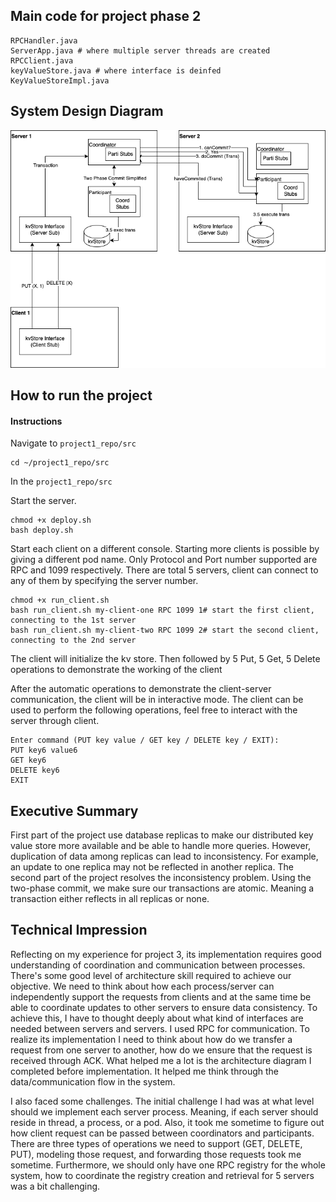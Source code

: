 ## Main code for project phase 2
```
RPCHandler.java
ServerApp.java # where multiple server threads are created
RPCClient.java
keyValueStore.java # where interface is deinfed
KeyValueStoreImpl.java
```


## System Design Diagram
![System Diagram](distributed_kvStore_design-FlowChart.drawio.png)

## How to run the project

#### Instructions
Navigate to `project1_repo/src`
```shell
cd ~/project1_repo/src
```

In the `project1_repo/src`

Start the server.
```shell
chmod +x deploy.sh
bash deploy.sh
```

Start each client on a different console. Starting more clients is possible by giving a different pod name. Only Protocol and Port number supported are RPC and 1099 respectively. There are total 5 servers, client can connect to any of them by specifying the server number.
```shell
chmod +x run_client.sh
bash run_client.sh my-client-one RPC 1099 1# start the first client, connecting to the 1st server
bash run_client.sh my-client-two RPC 1099 2# start the second client, connecting to the 2nd server
```

The client will initialize the kv store. Then followed by 5 Put, 5 Get, 5 Delete operations to demonstrate the 
working of the client

After the automatic operations to demonstrate the client-server communication, the client will be in interactive mode. The client can be used to perform the following operations, feel free to interact with the server through client.
```shell
Enter command (PUT key value / GET key / DELETE key / EXIT): 
PUT key6 value6
GET key6
DELETE key6
EXIT
```

## Executive Summary
First part of the project use database replicas to make our distributed key value store more available and be able to handle more queries. However, duplication 
of data among replicas can lead to inconsistency. For example, an update to one replica may not be reflected in another replica.
The second part of the project resolves the inconsistency problem. Using the two-phase commit, we make sure our transactions
are atomic. Meaning a transaction either reflects in all replicas or none.


## Technical Impression
Reflecting on my experience for project 3, its implementation requires good understanding of coordination and communication between processes. There's some good level
of architecture skill required to achieve our objective. We need to think about how each process/server can independently support 
the requests from clients and at the same time be able to coordinate updates to other servers to ensure data consistency.
To achieve this, I have to thought deeply about what kind of interfaces are needed between servers and servers. I used
RPC for communication. To realize its implementation I need to think about how do we transfer a request from one server to another, 
how do we ensure that the request is received through ACK. What helped me a lot is the architecture diagram I completed before implementation. It helped me think through the
data/communication flow in the system. 

I also faced some challenges. The initial challenge I had was at what level should we implement each server process.
Meaning, if each server should reside in thread, a process, or a pod. Also, it took me sometime to figure out how client request can be passed between
coordinators and participants. There are three types of operations we need to support (GET, DELETE, PUT), modeling those request, and
forwarding those requests took me sometime. Furthermore, we should only have one RPC registry for the whole system, how to
coordinate the registry creation and retrieval for 5 servers was a bit challenging.

[//]: # (## Executive Summary)

[//]: # (Purpose and scope of the assignment helps us to get acquainted with how RPC is used in distributed system. What characterises RPC, and also how RPC could be implemented.)

[//]: # (RPC is a way to invoke a process remotely as though that process is local. It is a way of communication between processes running on different machine.)

[//]: # (To achieve this, RPC need a Interface Definition Language to define how client can interact with the server.)

[//]: # ()
[//]: # ()
[//]: # (The assignment also exposes us to multithreading, way to achieve concurrency in a process. It also encourages student to think about where the race condition)

[//]: # (could occur in our code &#40;in our case, the key-value store which is a shared memory in the same process&#41; and how we can explicitly address the race condition. For)

[//]: # (example with a mutex lock, or using the async keyword in Java. It also allow use to explore increase concurrency of our code using multithreading mechanisms such as)

[//]: # (a threadpool that allows reuse of threads.)

[//]: # ()
[//]: # (## Technical Impression)

[//]: # (There are a few challenges that I faced. I will elaborate on each with more details)

[//]: # (1. Understanding the concept of RPC and how it is implemented with Java RMI.)

[//]: # (2. Think about how to architect the code to enable RPC protocol while maintain its support for the TCP and UDP protocols.)

[//]: # (3. How to use threading to achieve concurrency and where the race condition could arise and in the code and how to address it.)

[//]: # ()
[//]: # (For point number 1. Figuring out Interface Definition Language in RMI is an extension of Remote inference took me a while. Although we do not need to explicitly)

[//]: # (specify any network protocol for communication in RPC/RMI, we still need to create a registry on a port number and bind a remote object to the registry. Then, our client)

[//]: # (code can figure out where to send the request to after looking up the object in the registry.)

[//]: # ()
[//]: # (For point number 2. I have to think about where do add the RPC code and where to modify the existing to support backward compatibility with TCP and UDP. I extended)

[//]: # (my KeyvalueStore as a Remote interface and implemented my RPCHandler as a extension of the HandlerAbstract. Luckily, the extension worked without me modifying much of the)

[//]: # (UPD and TCP code. I spent some error in project phase 1 to think about the architecture that support extension. I am glad that effort paid off. As a result, when we run)

[//]: # (a client, we can choose it to be either TCP, UDP, or RPC based, it all should work.)

[//]: # ()
[//]: # (For point number 3. The RMI is already multithreaded by default, however, we still need to add asynchronous keyword to the method in the IDF &#40;KeyValueStoreImpl class&#41; to prevent)

[//]: # (race condition on the hashmap. I also added a multiple thread to the ServerApp.java to have TCP, UDP, and RPC to run on separate threads. This way, we can have multiple clients types &#40;)

[//]: # (TCP, UDP, RPC&#41; to connect to the server concurrently and write to/read form it safely. Also RPC can handle multiple RPC client threads.)

[//]: # ()
[//]: # (In summary, through the project I gained much better understanding on RPC/RMI. Improved my ability to achitect code that is extensible. I also acquired pratical knowledge on multi-threading)

[//]: # (and multi-processing environment.)

